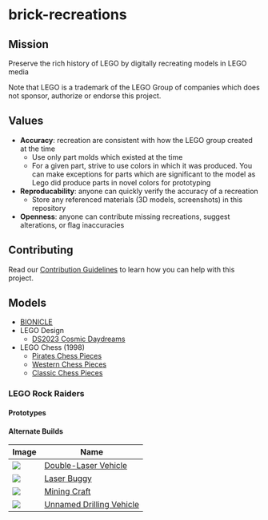 # brick-recreations

## Mission
Preserve the rich history of LEGO by digitally recreating models in LEGO media

Note that LEGO is a trademark of the LEGO Group of companies which does not sponsor, authorize or endorse this project.

## Values
* **Accuracy**: recreation are consistent with how the LEGO group created at the time
  * Use only part molds which existed at the time
  * For a given part, strive to use colors in which it was produced. You can make exceptions for parts which are significant to the model as Lego did produce parts in novel colors for prototyping
* **Reproducability**: anyone can quickly verify the accuracy of a recreation
  * Store any referenced materials (3D models, screenshots) in this repository
* **Openness**: anyone can contribute missing recreations, suggest alterations, or flag inaccuracies

## Contributing
Read our [Contribution Guidelines](contributing.md) to learn how you can help with this project.

## Models
* [BIONICLE](/models/bionicle/)
* LEGO Design
    * [DS2023 Cosmic Daydreams](/models/lego-design/ds2023-cosmic-daydreams/)
* LEGO Chess (1998)
    * [Pirates Chess Pieces](/models/lego-chess/pirates-pieces)
    * [Western Chess Pieces](/models/lego-chess/western-pieces)
    * [Classic Chess Pieces](/models/lego-chess/classic-pieces)

### LEGO Rock Raiders
#### Prototypes

#### Alternate Builds
| Image | Name |
|-|-|
| ![](models/lego-rock-raiders/alternate-builds/double-laser-vehicle/double-laser-vehicle.png) | [Double-Laser Vehicle](/models/lego-rock-raiders/alternate-builds/double-laser-vehicle)
| ![](models/lego-rock-raiders/alternate-builds/laser-buggy/laser-buggy.png) | [Laser Buggy](/models/lego-rock-raiders/alternate-builds/laser-buggy)
| ![](models/lego-rock-raiders/alternate-builds/mining-craft/mining-craft.png) | [Mining Craft](/models/lego-rock-raiders/alternate-builds/mining-craft)
| ![](models/lego-rock-raiders/alternate-builds/unnamed-drilling-vehicle/unnamed-drilling-vehicle.png) | [Unnamed Drilling Vehicle](/models/lego-rock-raiders/alternate-builds/unnamed-drilling-vehicle)
